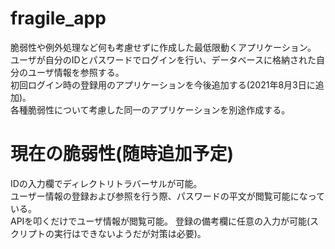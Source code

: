 # fragile_app
脆弱性や例外処理など何も考慮せずに作成した最低限動くアプリケーション。  
ユーザが自分のIDとパスワードでログインを行い、データベースに格納された自分のユーザ情報を参照する。  
初回ログイン時の登録用のアプリケーションを今後追加する(2021年8月3日に追加)。  
各種脆弱性について考慮した同一のアプリケーションを別途作成する。

# 現在の脆弱性(随時追加予定)
IDの入力欄でディレクトリトラバーサルが可能。  
ユーザー情報の登録および参照を行う際、パスワードの平文が閲覧可能になっている。  
APIを叩くだけでユーザ情報が閲覧可能。
登録の備考欄に任意の入力が可能(スクリプトの実行はできないようだが対策は必要)。


